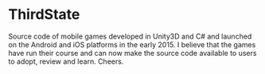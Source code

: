 # ThirdState
Source code of mobile games developed in Unity3D and C# and launched on the Android and iOS platforms in the early 2015. I believe that the games have run their course and can now make the source code available to users to adopt, review and learn. Cheers.
